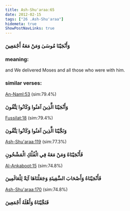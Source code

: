 ```yaml
---
title: Ash-Shu'araa:65
date: 2012-02-15
tags: ["26 .Ash-Shu'araa"]
hidemeta: true 
ShowPostNavLinks: true 
---
```

### وَأَنْجَيْنَا مُوسَىٰ وَمَنْ مَعَهُ أَجْمَعِينَ
### meaning: 
and We delivered Moses and all those who were with him.
### similar verses: 

[An-Naml:53](/27/53) (sim:79.4%)

### وَأَنْجَيْنَا الَّذِينَ آمَنُوا وَكَانُوا يَتَّقُونَ

[Fussilat:18](/41/18) (sim:79.4%)

### وَنَجَّيْنَا الَّذِينَ آمَنُوا وَكَانُوا يَتَّقُونَ

[Ash-Shu'araa:119](/26/119) (sim:77.3%)

### فَأَنْجَيْنَاهُ وَمَنْ مَعَهُ فِي الْفُلْكِ الْمَشْحُونِ

[Al-Ankaboot:15](/29/15) (sim:74.8%)

### فَأَنْجَيْنَاهُ وَأَصْحَابَ السَّفِينَةِ وَجَعَلْنَاهَا آيَةً لِلْعَالَمِينَ

[Ash-Shu'araa:170](/26/170) (sim:74.8%)

### فَنَجَّيْنَاهُ وَأَهْلَهُ أَجْمَعِينَ
